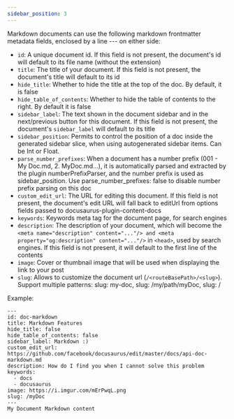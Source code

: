 ```yaml
---
sidebar_position: 3
---
```


Markdown documents can use the following markdown frontmatter metadata fields, enclosed by a line --- on either side:

- `id`: A unique document id. If this field is not present, the document's id will default to its file name (without the extension)
- `title`: The title of your document. If this field is not present, the document's title will default to its id
- `hide_title`: Whether to hide the title at the top of the doc. By default, it is false
- `hide_table_of_contents`: Whether to hide the table of contents to the right. By default it is false
- `sidebar_label`: The text shown in the document sidebar and in the next/previous button for this document. If this field is not present, the document's `sidebar_label` will default to its title
- `sidebar_position`: Permits to control the position of a doc inside the generated sidebar slice, when using autogenerated sidebar items. Can be Int or Float.
- `parse_number_prefixes`: When a document has a number prefix (001 - My Doc.md, 2. MyDoc.md...), it is automatically parsed and extracted by the plugin numberPrefixParser, and the number prefix is used as sidebar_position. Use parse_number_prefixes: false to disable number prefix parsing on this doc
- `custom_edit_url`: The URL for editing this document. If this field is not present, the document's edit URL will fall back to editUrl from options fields passed to docusaurus-plugin-content-docs
- `keywords`: Keywords meta tag for the document page, for search engines
- `description`: The description of your document, which will become the `<meta name="description" content="..."/> and <meta property="og:description" content="..."/>` in `<head>`, used by search engines. If this field is not present, it will default to the first line of the contents
- `image`: Cover or thumbnail image that will be used when displaying the link to your post
- `slug`: Allows to customize the document url (`/<routeBasePath>/<slug>`). Support multiple patterns: slug: my-doc, slug: /my/path/myDoc, slug: /

Example:

```
---
id: doc-markdown
title: Markdown Features
hide_title: false
hide_table_of_contents: false
sidebar_label: Markdown :)
custom_edit_url: https://github.com/facebook/docusaurus/edit/master/docs/api-doc-markdown.md
description: How do I find you when I cannot solve this problem
keywords:
  - docs
  - docusaurus
image: https://i.imgur.com/mErPwqL.png
slug: /myDoc
---
My Document Markdown content
```
